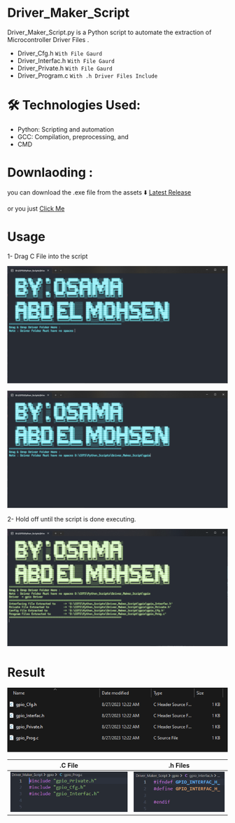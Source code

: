 # Driver_Maker_Script
Driver_Maker_Script.py is a Python script to automate the extraction of Microcontroller Driver Files  . 
- Driver_Cfg.h      `With File Gaurd`
- Driver_Interfac.h `With File Gaurd`
- Driver_Private.h `With File Gaurd`
- Driver_Program.c `With .h Driver Files Include`
  

# 🛠️ Technologies Used:
- Python: Scripting and automation
- GCC: Compilation, preprocessing, and 
- CMD

# Downlaoding :
you can download the .exe file from the assets ⬇️
[Latest Release](https://github.com/Osama-Abd-El-Mohsen/c_preprocess_extractor/releases/tag/V1.0)

or you just   [Click Me]( https://raw.githubusercontent.com/Osama-Abd-El-Mohsen/c_preprocess_extractor/main/c_preprocess_extractor%20-V2.0.exe)

# Usage 

1- Drag C File into the script

![Alt text](image.png)

![Alt text](image-1.png)


2- Hold off until the script is done executing.

![Alt text](image-2.png)

# Result
![Alt text](image-3.png)

|.C File| .h Files |
|--|--|
|![Alt text](image-4.png) |![Alt text](image-5.png)|

